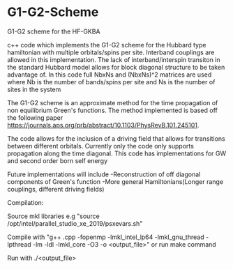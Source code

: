 # G1-G2-Scheme
G1-G2 scheme for the HF-GKBA

c++ code which implements the G1-G2 scheme for the Hubbard type hamiltonian with multiple orbitals/spins per site.  Interband couplings are allowed in this implementation. The lack of interband/interspin transiton in the standard Hubbard model allows
for block diagonal structure to be taken advantage of.  In this code full NbxNs and (NbxNs)^2 matrices are used  where Nb is the number of bands/spins per site and Ns is the number of sites in the system

The G1-G2 scheme is an approximate method for the time propagation of non equilibrium Green's functions.  The method implemented is based off the following paper https://journals.aps.org/prb/abstract/10.1103/PhysRevB.101.245101.

The code allows for the inclusion of a driving field that allows for transitions between different orbitals. Currently only the code only supports propagation along the time diagonal. This code has implementations for GW and second order born self energy

Future implementations will include 
-Reconstruction of off diagonal components of Green's function
-More general Hamiltonians(Longer range couplings, different driving fields)

Compilation:

Source mkl libraries e.g "source /opt/intel/parallel_studio_xe_2019/psxevars.sh"

Compile with "g++ <filename>.cpp -fopenmp -lmkl_intel_lp64 -lmkl_gnu_thread -lpthread -lm -ldl -lmkl_core -O3 -o <output_file>"
or run make command
  
 Run with ./<output_file>
